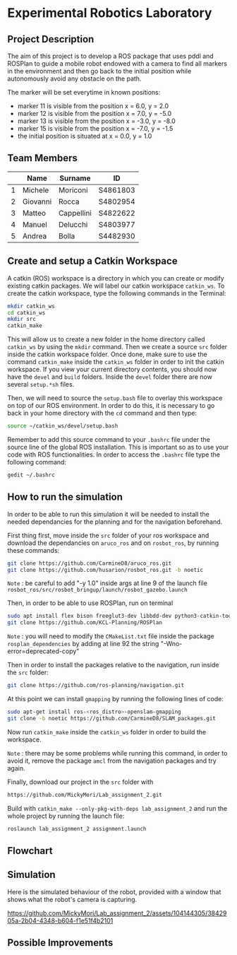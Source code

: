 Experimental Robotics Laboratory
======================================

Project Description
-------------------------

The aim of this project is to develop a ROS package that uses pddl and ROSPlan to guide a mobile robot endowed with a camera to find all markers in the environment and then go back to the initial position while autonomously avoid any obstacle on the path.

The marker will be set everytime in known positions:
- marker 11 is visible from the position x = 6.0, y = 2.0
- marker 12 is visible from the position x = 7.0, y = -5.0
- marker 13 is visible from the position x = -3.0, y = -8.0
- marker 15 is visible from the position x = -7.0, y = -1.5
- the initial position is situated at x = 0.0, y = 1.0

Team Members
-------------

|    |Name |Surname |ID |
|----|---|---|---|
| 1 | Michele | Moriconi | S4861803 |
| 2 | Giovanni | Rocca | S4802954 |
| 3 | Matteo | Cappellini | S4822622 |
| 4 | Manuel | Delucchi | S4803977 |
| 5 | Andrea | Bolla | S4482930 |


Create and setup a Catkin Workspace
--------------------------------

A catkin (ROS) workspace is a directory in which you can create or modify existing catkin packages. We will label our catkin workspace `catkin_ws`. To create the catkin workspace, type the following commands in the Terminal:

```bash
mkdir catkin_ws
cd catkin_ws
mkdir src
catkin_make
```

This will allow us to create a new folder in the home directory called `catkin_ws` by using the `mkdir` command. Then we create a source `src` folder inside the catkin workspace folder. Once done, make sure to use the command `catkin_make` inside the `catkin_ws` folder in order to init the catkin workspace. If you view your current directory contents, you should now have the `devel` and `build` folders. Inside the `devel` folder there are now several `setup.*sh` files. 

Then, we will need to source the `setup.bash` file to overlay this workspace on top of our ROS environment. In order to do this, it is necessary to go back in your home directory with the `cd` command and then type:

```bash
source ~/catkin_ws/devel/setup.bash
```

Remember to add this source command to your `.bashrc` file under the source line of the global ROS installation. This is important so as to use your code with ROS functionalities. In order to access the `.bashrc` file type the following command:

```bash
gedit ~/.bashrc
```

How to run the simulation
-------------------------

In order to be able to run this simulation it will be needed to install the needed dependancies for the planning and for the navigation beforehand.

First thing first, move inside the `src` folder of your ros workspace and download the dependancies on `aruco_ros` and on `rosbot_ros`, by running these commands:

```bash
git clone https://github.com/CarmineD8/aruco_ros.git
git clone https://github.com/husarion/rosbot_ros.git -b noetic 
```
`Note` : be careful to add "-y 1.0" inside args at line 9 of the launch file `rosbot_ros/src/rosbot_bringup/launch/rosbot_gazebo.launch`

Then, in order to be able to use ROSPlan, run on terminal

```bash
sudo apt install flex bison freeglut3-dev libbdd-dev python3-catkin-tools ros-noetic-tf2-bullet
git clone https://github.com/KCL-Planning/ROSPlan
```
`Note` : you will need to modify the `CMakeList.txt` file inside the package `rosplan_dependencies` by adding at line 92 the string "-Wno-error=deprecated-copy"

Then in order to install the packages relative to the navigation, run inside the `src` folder:

```bash
git clone https://github.com/ros-planning/navigation.git
```

At this point we can install `gmapping` by running the following lines of code:

```bash
sudo apt-get install ros-<ros_distro>-openslam-gmapping
git clone -b noetic https://github.com/CarmineD8/SLAM_packages.git
```

Now run `catkin_make` inside the `catkin_ws` folder in order to build the workspace.

`Note` : there may be some problems while running this command, in order to avoid it, remove the package `amcl` from the navigation packages and try again.

Finally, download our project in the `src` folder with

```bash
https://github.com/MickyMori/Lab_assignment_2.git
```

Build with `catkin_make --only-pkg-with-deps lab_assignment_2` and run the whole project by running the launch file:

```bash
roslaunch lab_assignment_2 assignment.launch
```

Flowchart
-----------------------



Simulation
-----------------------

Here is the simulated behaviour of the robot, provided with a window that shows what the robot's camera is capturing.

https://github.com/MickyMori/Lab_assignment_2/assets/104144305/3842905a-2b04-4348-b604-f1e51f4b2101


Possible Improvements
-----------------------

